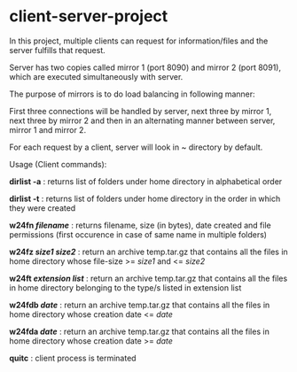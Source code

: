 # client-server-project
In this project, multiple clients can request for information/files and the server fulfills that request.

Server has two copies called mirror 1 (port 8090) and mirror 2 (port 8091), which are executed simultaneously with server. 

The purpose of mirrors is to do load balancing in following manner:

First three connections will be handled by server, next three by mirror 1, next three by mirror 2 and then in an alternating manner between server, mirror 1 and mirror 2.

For each request by a client, server will look in ~ directory by default.

Usage (Client commands):

**dirlist -a** : returns list of folders under home directory in alphabetical order

**dirlist -t** : returns list of folders under home directory in the order in which they were created

**w24fn _filename_** : returns filename, size (in bytes), date created and file permissions (first occurence in case of same name in multiple folders)

**w24fz _size1_ _size2_** : return an archive temp.tar.gz that contains all the files in home directory whose file-size >= _size1_ and <= _size2_

**w24ft _extension list_** : return an archive temp.tar.gz that contains all the files in home directory belonging to the type/s listed in extension list

**w24fdb _date_** : return an archive temp.tar.gz that contains all the files in home directory whose creation date <= _date_

**w24fda _date_** : return an archive temp.tar.gz that contains all the files in home directory whose creation date >= _date_

**quitc** : client process is terminated
